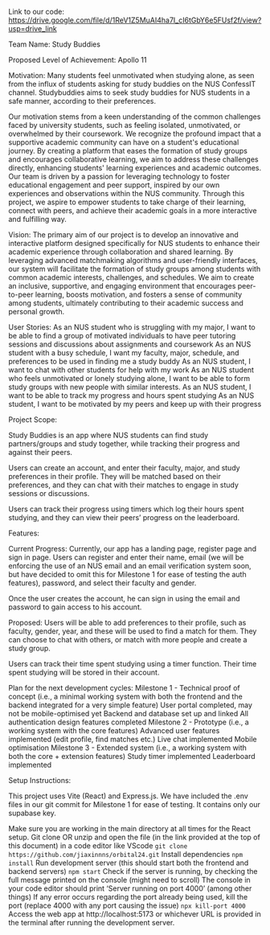 Link to our code:
https://drive.google.com/file/d/1ReV1Z5MuAI4ha7I_cI6tGbY6e5FUsf2f/view?usp=drive_link

Team Name:
Study Buddies

Proposed Level of Achievement:
Apollo 11

Motivation:
Many students feel unmotivated when studying alone, as seen from the influx of students asking for study buddies on the NUS ConfessIT channel. Studybuddies aims to seek study buddies for NUS students in a safe manner, according to their preferences.

Our motivation stems from a keen understanding of the common challenges faced by university students, such as feeling isolated, unmotivated, or overwhelmed by their coursework. We recognize the profound impact that a supportive academic community can have on a student's educational journey. By creating a platform that eases the formation of study groups and encourages collaborative learning, we aim to address these challenges directly, enhancing students' learning experiences and academic outcomes. Our team is driven by a passion for leveraging technology to foster educational engagement and peer support, inspired by our own experiences and observations within the NUS community. Through this project, we aspire to empower students to take charge of their learning, connect with peers, and achieve their academic goals in a more interactive and fulfilling way.

Vision:
The primary aim of our project is to develop an innovative and interactive platform designed specifically for NUS students to enhance their academic experience through collaboration and shared learning. By leveraging advanced matchmaking algorithms and user-friendly interfaces, our system will facilitate the formation of study groups among students with common academic interests, challenges, and schedules. We aim to create an inclusive, supportive, and engaging environment that encourages peer-to-peer learning, boosts motivation, and fosters a sense of community among students, ultimately contributing to their academic success and personal growth.

User Stories:
As an NUS student who is struggling with my major, I want to be able to find a group of motivated individuals to have peer tutoring sessions and discussions about assignments and coursework
As an NUS student with a busy schedule, I want my faculty, major, schedule, and preferences to be used in finding me a study buddy
As an NUS student, I want to chat with other students for help with my work
As an NUS student who feels unmotivated or lonely studying alone, I want to be able to form study groups with new people with similar interests.
As an NUS student, I want to be able to track my progress and hours spent studying
As an NUS student, I want to be motivated by my peers and keep up with their progress

Project Scope:

Study Buddies is an app where NUS students can find study partners/groups and study together, while tracking their progress and against their peers.

Users can create an account, and enter their faculty, major, and study preferences in their profile. They will be matched based on their preferences, and they can chat with their matches to engage in study sessions or discussions.

Users can track their progress using timers which log their hours spent studying, and they can view their peers’ progress on the leaderboard.

Features:

Current Progress:
Currently, our app has a landing page, register page and sign in page. Users can register and enter their name, email (we will be enforcing the use of an NUS email and an email verification system soon, but have decided to omit this for Milestone 1 for ease of testing the auth features), password, and select their faculty and gender.

Once the user creates the account, he can sign in using the email and password to gain access to his account.

Proposed:
Users will be able to add preferences to their profile, such as faculty, gender, year, and these will be used to find a match for them. They can choose to chat with others, or match with more people and create a study group.

Users can track their time spent studying using a timer function. Their time spent studying will be stored in their account.

Plan for the next development cycles:
Milestone 1 - Technical proof of concept (i.e., a minimal working system with both the frontend and the backend integrated for a very simple feature)
User portal completed, may not be mobile-optimised yet
Backend and database set up and linked
All authentication design features completed
Milestone 2 - Prototype (i.e., a working system with the core features)
Advanced user features implemented (edit profile, find matches etc.)
Live chat implemented
Mobile optimisation
Milestone 3 - Extended system (i.e., a working system with both the core + extension features)
Study timer implemented
Leaderboard implemented

Setup Instructions:

This project uses Vite (React) and Express.js. We have included the .env files in our git commit for Milestone 1 for ease of testing. It contains only our supabase key.

Make sure you are working in the main directory at all times for the React setup.
Git clone OR unzip and open the file (in the link provided at the top of this document) in a code editor like VScode
`git clone https://github.com/jiaxinnns/orbital24.git`
Install dependencies
`npm install`
Run development server (this should start both the frontend and backend servers)
`npm start`
Check if the server is running, by checking the full message printed on the console (might need to scroll)
The console in your code editor should print ‘Server running on port 4000’ (among other things)
If any error occurs regarding the port already being used, kill the port (replace 4000 with any port causing the issue)
`npx kill-port 4000`
Access the web app at http://localhost:5173 or whichever URL is provided in the terminal after running the development server.
